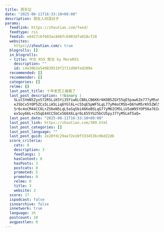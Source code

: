 ```yaml
---
title: 周天记
date: "2025-08-11T16:33:10+08:00"
description: 我在人间混日子
params:
  feedlink: https://zhoutian.com/feed/
  feedtype: rss
  feedid: e8427c6f603ac84bfcb903dfa928cf28
  websites:
    https://zhoutian.com/: true
  blogrolls: []
  in_blogrolls:
  - title: 中文 RSS 聚合 by MoreRSS
    description: ""
    id: c4e30b2e549839519f2711d98fed209e
  recommended: []
  recommender: []
  categories: []
  relme: {}
  last_post_title: 十年老员工被裁了
  last_post_description: !!binary |
    5Lul5YmN5Zyo572R5LiK5Yi35Yiw6LCB6LCB6KKr6KOB5ZGY55qE5paw6Ze777yM5oSf6K
    eJ5bCx5YOP5ZCs5LiA5Liq6YGl6L+c55qE5pWF5LqL77yM4oCM5b+D6YeM5rKh5ZWl5rOi
    5r6c4oCM44CC6L+Z56eN5LqL5aSq5bi46KeB5LqG77yM6ICM5LiU5aW95YOP56a76Ieq5b
    ex5oy66L+c55qE44CC5bCx566X6Lqr6L655YG25bCU5pyJ77yM5Lmf5aQ=
  last_post_date: "2025-08-11T16:33:10+08:00"
  last_post_link: https://zhoutian.com/309.html
  last_post_categories: []
  last_post_language: ""
  last_post_guid: 2e20fdc29ae72e10f333453bc0bd22db
  score_criteria:
    cats: 0
    description: 3
    feedlangs: 1
    hasContent: 0
    hasPosts: 3
    postcats: 0
    promoted: 5
    promotes: 0
    relme: 0
    title: 3
    website: 2
  score: 17
  ispodcast: false
  isnoarchive: false
  innetwork: true
  language: zh
  postcount: 10
  avgpostlen: 0
---
```

